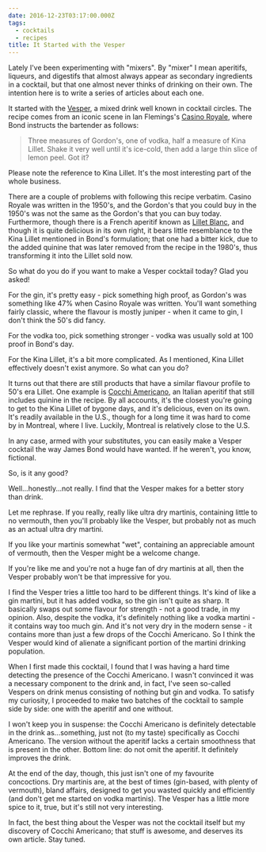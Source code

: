 ```yaml
---
date: 2016-12-23T03:17:00.000Z
tags:
  - cocktails
  - recipes
title: It Started with the Vesper
---
```


Lately I've been experimenting with "mixers".  By "mixer" I mean aperitifs,
liqueurs, and digestifs that almost always appear as secondary ingredients
in a cocktail, but that one almost never thinks of drinking on their own.
The intention here is to write a series of articles about each one.

It started with the [Vesper][1], a mixed drink well known in cocktail
circles.  The recipe comes from an iconic scene in Ian Flemings's
[Casino Royale][2], where Bond instructs the bartender as follows:

> Three measures of Gordon's, one of vodka, half a measure of Kina
> Lillet. Shake it very well until it's ice-cold, then add a large thin
> slice of lemon peel. Got it?

Please note the reference to Kina Lillet.  It's the most interesting part of
the whole business.

There are a couple of problems with following this recipe verbatim.  Casino
Royale was written in the 1950's, and the Gordon's that you could buy in the
1950's was not the same as the Gordon's that you can buy today.
Furthermore, though there is a French aperitif known as [Lillet Blanc][3],
and though it is quite delicious in its own right, it bears little
resemblance to the Kina Lillet mentioned in Bond's formulation; that one had
a bitter kick, due to the added quinine that was later removed from the
recipe in the 1980's, thus transforming it into the Lillet sold now.

So what do you do if you want to make a Vesper cocktail today?  Glad you
asked!

For the gin, it's pretty easy - pick something high proof, as Gordon's was
something like 47% when Casino Royale was written.  You'll want something
fairly classic, where the flavour is mostly juniper - when it came to gin, I
don't think the 50's did fancy.

For the vodka too, pick something stronger - vodka was usually sold at 100
proof in Bond's day.

For the Kina Lillet, it's a bit more complicated.  As I mentioned, Kina
Lillet effectively doesn't exist anymore.  So what can you do?

It turns out that there are still products that have a similar flavour
profile to 50's era Lillet.  One example is [Cocchi Americano][4], an
Italian aperitif that still includes quinine in the recipe.  By all
accounts, it's the closest you're going to get to the Kina Lillet of bygone
days, and it's delicious, even on its own.  It's readily available in the
U.S., though for a long time it was hard to come by in Montreal, where I
live.  Luckily, Montreal is relatively close to the U.S.

In any case, armed with your substitutes, you can easily make a Vesper
cocktail the way James Bond would have wanted.  If he weren't, you know,
fictional.

So, is it any good?

Well...honestly...not really.  I find that the Vesper makes for a better
story than drink.

Let me rephrase.  If you really, really like ultra dry martinis, containing
little to no vermouth, then you'll probably like the Vesper, but probably
not as much as an actual ultra dry martini.

If you like your martinis somewhat "wet", containing an appreciable amount
of vermouth, then the Vesper might be a welcome change.

If you're like me and you're not a huge fan of dry martinis at all, then the
Vesper probably won't be that impressive for you.

I find the Vesper tries a little too hard to be different things.  It's kind
of like a gin martini, but it has added vodka, so the gin isn't quite as
sharp.  It basically swaps out some flavour for strength - not a good trade,
in my opinion.  Also, despite the vodka, it's definitely nothing like a
vodka martini - it contains way too much gin.  And it's not very dry in the
modern sense - it contains more than just a few drops of the Cocchi
Americano.  So I think the Vesper would kind of alienate a significant
portion of the martini drinking population.

When I first made this cocktail, I found that I was having a hard time
detecting the presence of the Cocchi Americano.  I wasn't convinced it was a
necessary component to the drink and, in fact, I've seen so-called Vespers
on drink menus consisting of nothing but gin and vodka.  To satisfy my
curiosity, I proceeded to make two batches of the cocktail to sample side by
side: one with the aperitif and one without.

I won't keep you in suspense: the Cocchi Americano is definitely detectable
in the drink as...something, just not (to my taste) specifically as Cocchi
Americano.  The version without the aperitif lacks a certain smoothness that
is present in the other.  Bottom line: do not omit the aperitif.  It
definitely improves the drink.

At the end of the day, though, this just isn't one of my favourite
concoctions.  Dry martinis are, at the best of times (gin-based, with plenty
of vermouth), bland affairs, designed to get you wasted quickly and
efficiently (and don't get me started on vodka martinis).  The Vesper has a
little more spice to it, true, but it's still not very interesting.

In fact, the best thing about the Vesper was not the cocktail itself but my
discovery of Cocchi Americano; that stuff is awesome, and deserves its own
article.  Stay tuned.

[1]: https://en.wikipedia.org/wiki/Vesper_(cocktail)
[2]: https://en.wikipedia.org/wiki/Casino_Royale_(novel)
[3]: https://en.wikipedia.org/wiki/Lillet
[4]: https://en.wikipedia.org/wiki/Cocchi_Americano
